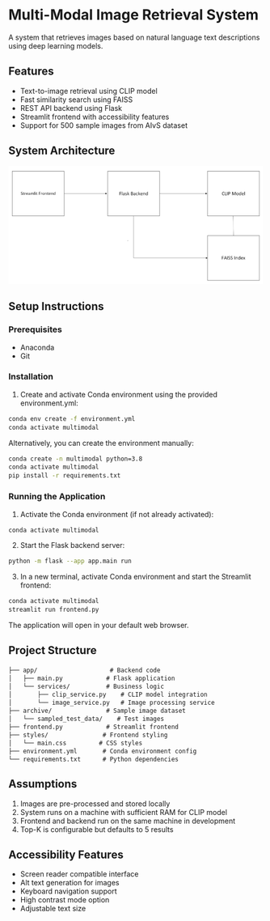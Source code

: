 # Multi-Modal Image Retrieval System

A system that retrieves images based on natural language text descriptions using deep learning models.

## Features

- Text-to-image retrieval using CLIP model
- Fast similarity search using FAISS
- REST API backend using Flask
- Streamlit frontend with accessibility features
- Support for 500 sample images from AIvS dataset

## System Architecture

![Image Retrieval System Flow](Image%20Retrieval%20Flow.png)

## Setup Instructions

### Prerequisites

- Anaconda
- Git

### Installation

1. Create and activate Conda environment using the provided environment.yml:
```bash
conda env create -f environment.yml
conda activate multimodal
```

Alternatively, you can create the environment manually:
```bash
conda create -n multimodal python=3.8
conda activate multimodal
pip install -r requirements.txt
```

### Running the Application

1. Activate the Conda environment (if not already activated):
```bash
conda activate multimodal
```

2. Start the Flask backend server:
```bash
python -m flask --app app.main run
```

3. In a new terminal, activate Conda environment and start the Streamlit frontend:
```bash
conda activate multimodal
streamlit run frontend.py
```

The application will open in your default web browser.

## Project Structure

```
├── app/                    # Backend code
│   ├── main.py            # Flask application
│   └── services/          # Business logic
│       ├── clip_service.py    # CLIP model integration
│       └── image_service.py   # Image processing service
├── archive/               # Sample image dataset
│   └── sampled_test_data/    # Test images
├── frontend.py            # Streamlit frontend
├── styles/               # Frontend styling
│   └── main.css         # CSS styles
├── environment.yml       # Conda environment config
└── requirements.txt      # Python dependencies
```

## Assumptions

1. Images are pre-processed and stored locally
2. System runs on a machine with sufficient RAM for CLIP model
3. Frontend and backend run on the same machine in development
4. Top-K is configurable but defaults to 5 results

## Accessibility Features

- Screen reader compatible interface
- Alt text generation for images
- Keyboard navigation support
- High contrast mode option
- Adjustable text size